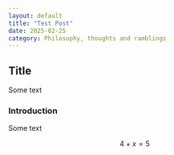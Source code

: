 ```yaml
---
layout: default
title: "Test Post"
date: 2025-02-25
category: Philosophy, thoughts and ramblings
---
```


## Title

Some text

### Introduction

Some text

$$4+x=5$$
